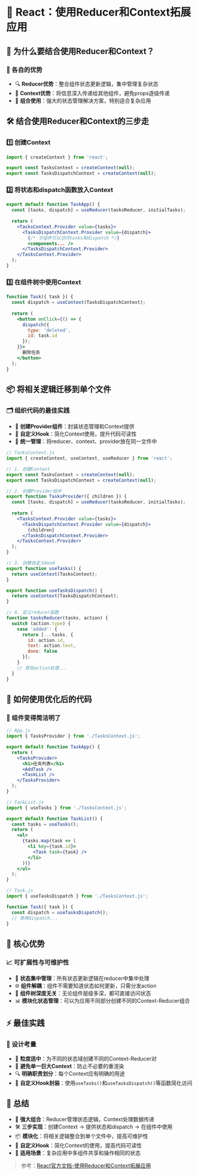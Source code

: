 # 🔄 React：使用Reducer和Context拓展应用

## 🌟 为什么要结合使用Reducer和Context？

### 🧩 各自的优势
- 🔍 **Reducer优势**：整合组件状态更新逻辑，集中管理复杂状态
- 🌳 **Context优势**：将信息深入传递给其他组件，避免props逐级传递
- 💪 **组合使用**：强大的状态管理解决方案，特别适合复杂应用

## 🛠️ 结合使用Reducer和Context的三步走

### 1️⃣ 创建Context
```jsx
import { createContext } from 'react';

export const TasksContext = createContext(null);
export const TasksDispatchContext = createContext(null);
```

### 2️⃣ 将状态和dispatch函数放入Context
```jsx
export default function TaskApp() {
  const [tasks, dispatch] = useReducer(tasksReducer, initialTasks);
  
  return (
    <TasksContext.Provider value={tasks}>
      <TasksDispatchContext.Provider value={dispatch}>
        {/* 子组件可以访问tasks和dispatch */}
        <components... />
      </TasksDispatchContext.Provider>
    </TasksContext.Provider>
  );
}
```

### 3️⃣ 在组件树中使用Context
```jsx
function Task({ task }) {
  const dispatch = useContext(TasksDispatchContext);
  
  return (
    <button onClick={() => {
      dispatch({
        type: 'deleted',
        id: task.id
      });
    }}>
      删除任务
    </button>
  );
}
```

## 📦 将相关逻辑迁移到单个文件

### 🗂️ 组织代码的最佳实践
- 🔧 **创建Provider组件**：封装状态管理和Context提供
- 🎯 **自定义Hook**：简化Context使用，提升代码可读性
- 📝 **统一管理**：将reducer、context、provider放在同一文件中

```jsx
// TasksContext.js
import { createContext, useContext, useReducer } from 'react';

// 1. 创建Context
export const TasksContext = createContext(null);
export const TasksDispatchContext = createContext(null);

// 2. 创建Provider组件
export function TasksProvider({ children }) {
  const [tasks, dispatch] = useReducer(tasksReducer, initialTasks);
  
  return (
    <TasksContext.Provider value={tasks}>
      <TasksDispatchContext.Provider value={dispatch}>
        {children}
      </TasksDispatchContext.Provider>
    </TasksContext.Provider>
  );
}

// 3. 创建自定义Hook
export function useTasks() {
  return useContext(TasksContext);
}

export function useTasksDispatch() {
  return useContext(TasksDispatchContext);
}

// 4. 定义reducer函数
function tasksReducer(tasks, action) {
  switch (action.type) {
    case 'added': {
      return [...tasks, {
        id: action.id,
        text: action.text,
        done: false
      }];
    }
    // 其他action处理...
  }
}
```

## 🚀 如何使用优化后的代码

### 💼 组件变得简洁明了
```jsx
// App.js
import { TasksProvider } from './TasksContext.js';

export default function TaskApp() {
  return (
    <TasksProvider>
      <h1>任务列表</h1>
      <AddTask />
      <TaskList />
    </TasksProvider>
  );
}

// TaskList.js
import { useTasks } from './TasksContext.js';

export default function TaskList() {
  const tasks = useTasks();
  return (
    <ul>
      {tasks.map(task => (
        <li key={task.id}>
          <Task task={task} />
        </li>
      ))}
    </ul>
  );
}

// Task.js
import { useTasksDispatch } from './TasksContext.js';

function Task({ task }) {
  const dispatch = useTasksDispatch();
  // 使用dispatch...
}
```

## 🌈 核心优势

### 📈 可扩展性与可维护性
- 🔄 **状态集中管理**：所有状态更新逻辑在reducer中集中处理
- 🌐 **组件解耦**：组件不需要知道状态如何更新，只需分发action
- 🧩 **组件树深度无关**：无论组件层级多深，都可直接访问状态
- 📊 **模块化状态管理**：可以为应用不同部分创建不同的Context-Reducer组合

## ⚡ 最佳实践

### 🎯 设计考量
- 🧠 **粒度适中**：为不同的状态域创建不同的Context-Reducer对
- 🚧 **避免单一巨大Context**：防止不必要的重渲染
- 🔍 **明确职责划分**：每个Context应有明确的用途
- 📌 **自定义Hook封装**：使用`useTasks()`和`useTasksDispatch()`等函数简化访问

## 📝 总结

- 🔄 **强大组合**：Reducer管理状态逻辑，Context处理数据传递
- 🛠️ **三步实现**：创建Context → 提供状态和dispatch → 在组件中使用
- 📦 **模块化**：将相关逻辑整合到单个文件中，提高可维护性
- 🧩 **自定义Hook**：简化Context的使用，提高代码可读性
- 🚀 **适用场景**：复杂应用中多组件共享和操作相同的状态

> 参考：[React官方文档-使用Reducer和Context拓展应用](https://zh-hans.react.dev/learn/scaling-up-with-reducer-and-context) 